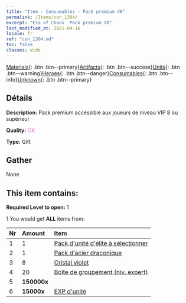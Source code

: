 ```yaml
---
title: "Item - Consumables - Pack premium V8"
permalink: /Items/con_1304/
excerpt: "Era of Chaos  Pack premium V8"
last_modified_at: 2021-04-16
locale: fr
ref: "con_1304.md"
toc: false
classes: wide
---
```

 [Materials](/fr/Items/){: .btn .btn--primary}[Artifacts](/fr/Items/Artifacts/){: .btn .btn--success}[Units](/fr/Items/Units/){: .btn .btn--warning}[Heroes](/fr/Items/Heroes/){: .btn .btn--danger}[Consumables](/fr/Items/Consumables/){: .btn .btn--info}[Unknown](/fr/Items/Unknown/){: .btn .btn--primary}

## Détails
 **Description:** Pack premium accessible aux joueurs de niveau VIP 8 ou supérieur

 **Quality:** <span style="color: #DA70D6">OK</span>

 **Type:** Gift

## Gather

  None

## This item contains:

 **Required Level to open:** 1

 1 You would get **ALL** items  from:

  | Nr | Amount |     Item    |
  |:---|:-------|:------------|
  | 1 | 1 | [Pack d'unité d'élite à sélectionner](/fr/Items/con_1318/) |  | 
  | 2 | 1 | [Pack d'acier draconique](/fr/Items/con_1316/) |  | 
  | 3 | 8 | [Cristal violet](/fr/Items/con_720/) |  | 
  | 4 | 20 | [Boîte de groupement (niv. expert)](/fr/Items/con_776/) |  | 
  | 5 |  **150000x** | <i class="fas fa-coins"/> |  | 
  | 6 |  **15000x** | [EXP d'unité](/fr/Items/con_902/) |  | 
